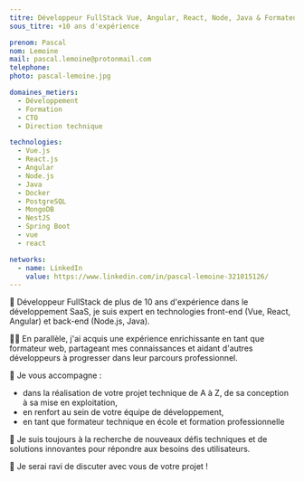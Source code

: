 ```yaml
---
titre: Développeur FullStack Vue, Angular, React, Node, Java & Formateur
sous_titre: +10 ans d'expérience

prenom: Pascal
nom: Lemoine
mail: pascal.lemoine@protonmail.com
telephone:
photo: pascal-lemoine.jpg

domaines_metiers:
  - Développement
  - Formation
  - CTO
  - Direction technique

technologies:
  - Vue.js
  - React.js
  - Angular
  - Node.js
  - Java
  - Docker
  - PostgreSQL
  - MongoDB
  - NestJS
  - Spring Boot
  - vue
  - react

networks:
  - name: LinkedIn
    value: https://www.linkedin.com/in/pascal-lemoine-321015126/
---
```


👋 Développeur FullStack de plus de 10 ans d'expérience dans le développement SaaS, je suis expert en technologies front-end (Vue, React, Angular) et back-end (Node.js, Java).<br />

👨‍🎓 En parallèle, j'ai acquis une expérience enrichissante en tant que formateur web, partageant mes connaissances et aidant d'autres développeurs à progresser dans leur parcours professionnel.<br />

🎯 Je vous accompagne :

- dans la réalisation de votre projet technique de A à Z, de sa conception à sa mise en exploitation,
- en renfort au sein de votre équipe de développement,
- en tant que formateur technique en école et formation professionnelle<br />

🌱 Je suis toujours à la recherche de nouveaux défis techniques et de solutions innovantes pour répondre aux besoins des utilisateurs.<br />

🤝 Je serai ravi de discuter avec vous de votre projet !
